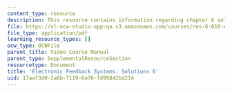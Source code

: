 ```yaml
---
content_type: resource
description: This resource contains information regarding chapter 6 solutions.
file: https://ol-ocw-studio-app-qa.s3.amazonaws.com/courses/res-6-010-electronic-feedback-systems-spring-2013/17aaf3d02a6b71196a76fd99842bd214_MITRES_6-010S13_sol06.pdf
file_type: application/pdf
learning_resource_types: []
ocw_type: OCWFile
parent_title: Video Course Manual
parent_type: SupplementalResourceSection
resourcetype: Document
title: 'Electronic Feedback Systems: Solutions 6'
uid: 17aaf3d0-2a6b-7119-6a76-fd99842bd214
---
```

